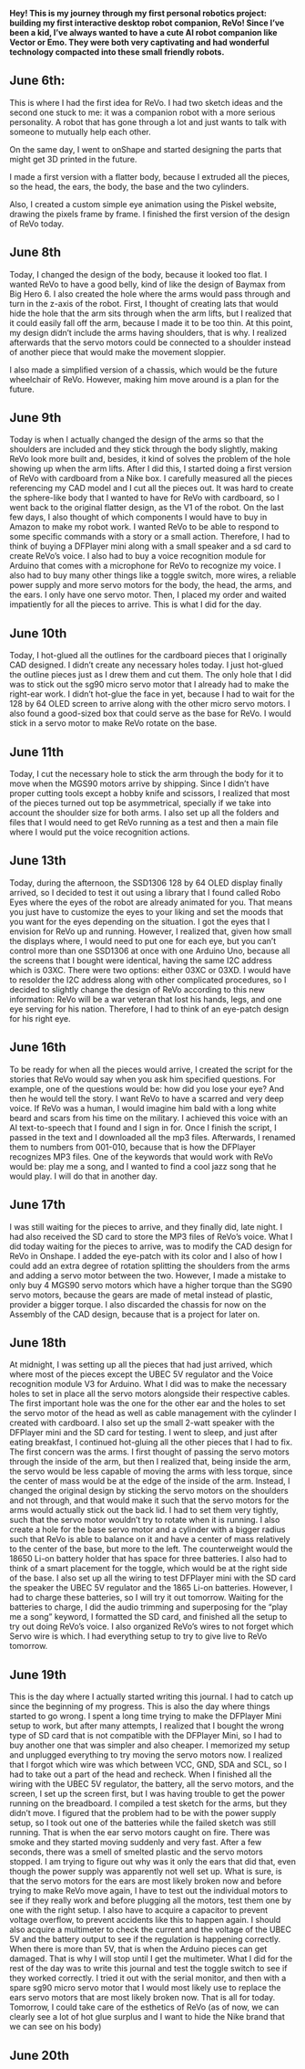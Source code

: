 **Hey! This is my journey through my first personal robotics project: building my first interactive desktop robot companion, ReVo! Since I’ve been a kid, I’ve always wanted to have a cute AI robot companion like Vector or Emo. They were both very captivating and had wonderful technology compacted into these small friendly robots.**

## June 6th:

This is where I had the first idea for ReVo. I had two sketch ideas and the second one stuck to me: it was a companion robot with a more serious personality. A robot that has gone through a lot and just wants to talk with someone to mutually help each other.

On the same day, I went to onShape and started designing the parts that might get 3D printed in the future. 

I made a first version with a flatter body, because I extruded all the pieces, so the head, the ears, the body, the base and the two cylinders.

Also, I created a custom simple eye animation using the Piskel website, drawing the pixels frame by frame. 
I finished the first version of the design of ReVo today.

## June 8th 

Today, I changed the design of the body, because it looked too flat. I wanted ReVo to have a good belly, kind of like the design of Baymax from Big Hero 6. I also created the hole where the arms would pass through and turn in the z-axis of the robot. First, I thought of creating lats that would hide the hole that the arm sits through when the arm lifts, but I realized that it could easily fall off the arm, because I made it to be too thin. At this point, my design didn’t include the arms having shoulders, that is why. I realized afterwards that the servo motors could be connected to a shoulder instead of another piece that would make the movement sloppier.

I also made a simplified version of a chassis, which would be the future wheelchair of ReVo. However, making him move around is a plan for the future.

## June 9th 

Today is when I actually changed the design of the arms so that the shoulders are included and they stick through the body slightly, making ReVo look more built and, besides, it kind of solves the problem of the hole showing up when the arm lifts.
After I did this, I started doing a first version of ReVo with cardboard from a Nike box. I carefully measured all the pieces referencing my CAD model and I cut all the pieces out. It was hard to create the sphere-like body that I wanted to have for ReVo with cardboard, so I went back to the original flatter design, as the V1 of the robot. 
On the last few days, I also thought of which components I would have to buy in Amazon to make my robot work. I wanted ReVo to be able to respond to some specific commands with a story or a small action. Therefore, I had to think of buying a DFPlayer mini along with a small speaker and a sd card to create ReVo’s voice. I also had to buy a voice recognition module for Arduino that comes with a microphone for ReVo to recognize my voice. I also had to buy many other things like a toggle switch, more wires, a reliable power supply and more servo motors for the body, the head, the arms, and the ears. I only have one servo motor. Then, I placed my order and waited impatiently for all the pieces to arrive. 
This is what I did for the day.

## June 10th 

Today, I hot-glued all the outlines for the cardboard pieces that I originally CAD designed. I didn’t create any necessary holes today. I just hot-glued the outline pieces just as I drew them and cut them. The only hole that I did was to stick out the sg90 micro servo motor that I already had to make the right-ear work. I didn’t hot-glue the face in yet, because I had to wait for the 128 by 64 OLED screen to arrive along with the other micro servo motors. I also found a good-sized box that could serve as the base for ReVo. I would stick in a servo motor to make ReVo rotate on the base.

## June 11th 

Today, I cut the necessary hole to stick the arm through the body for it to move when the MGS90 motors arrive by shipping. Since I didn’t have proper cutting tools except a hobby knife and scissors, I realized that most of the pieces turned out top be asymmetrical, specially if we take into account the shoulder size for both arms.
I also set up all the folders and files that I would need to get ReVo running as a test and then a main file where I would put the voice recognition actions.

## June 13th 

Today, during the afternoon, the SSD1306 128 by 64 OLED display finally arrived, so I decided to test it out using a library that I found called Robo Eyes where the eyes of the robot are already animated for you. That means you just have to customize the eyes to your liking and set the moods that you want for the eyes depending on the situation. 
I got the eyes that I envision for ReVo up and running. However, I realized that, given how small the displays where, I would need to put one for each eye, but you can’t control more than one SSD1306 at once with one Arduino Uno, because all the screens that I bought were identical, having the same I2C address which is 03XC. There were two options: either 03XC or 03XD. I would have to resolder the I2C address along with other complicated procedures, so I decided to slightly change the design of ReVo according to this new information: ReVo will be a war veteran that lost his hands, legs, and one eye serving for his nation. Therefore, I had to think of an eye-patch design for his right eye. 

## June 16th 

To be ready for when all the pieces would arrive, I created the script for the stories that ReVo would say when you ask him specified questions. For example, one of the questions would be: how did you lose your eye? And then he would tell the story. I want ReVo to have a scarred and very deep voice. If ReVo was a human, I would imagine him bald with a long white beard and scars from his time on the military. I achieved this voice with an AI text-to-speech that I found and I sign in for. Once I finish the script, I passed in the text and I downloaded all the mp3 files. Afterwards, I renamed them to numbers from 001-010, because that is how the DFPlayer recognizes MP3 files. One of the keywords that would work with ReVo would be: play me a song, and I wanted to find a cool jazz song that he would play. I will do that in another day. 

## June 17th 

I was still waiting for the pieces to arrive, and they finally did, late night. I had also received the SD card to store the MP3 files of ReVo’s voice. What I did today waiting for the pieces to arrive, was to modify the CAD design for ReVo in Onshape. I added the eye-patch with its color and I also of how I could add an extra degree of rotation splitting the shoulders from the arms and adding a servo motor between the two. However, I made a mistake to only buy 4 MGS90 servo motors which have a higher torque than the SG90 servo motors, because the gears are made of metal instead of plastic, provider a bigger torque. I also discarded the chassis for now on the Assembly of the CAD design, because that is a project for later on. 

## June 18th 

At midnight, I was setting up all the pieces that had just arrived, which where most of the pieces except the UBEC 5V regulator and the Voice recognition module V3 for Arduino. What I did was to make the necessary holes to set in place all the servo motors alongside their respective cables. The first important hole was the one for the other ear and the holes to set the servo motor of the head as well as cable management with the cylinder I created with cardboard. I also set up the small 2-watt speaker with the DFPlayer mini and the SD card for testing. 
I went to sleep, and just after eating breakfast, I continued hot-gluing all the other pieces that I had to fix. The first concern was the arms. I first thought of passing the servo motors through the inside of the arm, but then I realized that, being inside the arm, the servo would be less capable of moving the arms with less torque, since the center of mass would be at the edge of the inside of the arm. Instead, I changed the original design by sticking the servo motors on the shoulders and not through, and that would make it such that the servo motors for the arms would actually stick out the back lid. I had to set them very tightly, such that the servo motor wouldn’t try to rotate when it is running. I also create a hole for the base servo motor and a cylinder with a bigger radius such that ReVo is able to balance on it and have a center of mass relatively to the center of the base, but more to the left. The counterweight would the 18650 Li-on battery holder that has space for three batteries. I also had to think of a smart placement for the toggle, which would be at the right side of the base. 
I also set up all the wiring to test DFPlayer mini with the SD card the speaker the UBEC 5V regulator and the 1865 Li-on batteries. However, I had to charge these batteries, so I will try it out tomorrow.
Waiting for the batteries to charge, I did the audio trimming and superposing for the “play me a song” keyword, I formatted the SD card, and finished all the setup to try out doing ReVo’s voice.
I also organized ReVo’s wires to not forget which Servo wire is which. 
I had everything setup to try to give live to ReVo tomorrow.

## June 19th 

This is the day where I actually started writing this journal. I had to catch up since the beginning of my progress. This is also the day where things started to go wrong.
I spent a long time trying to make the DFPlayer Mini setup to work, but after many attempts, I realized that I bought the wrong type of SD card that is not compatible with the DFPlayer Mini, so I had to buy another one that was simpler and also cheaper. I memorized my setup and unplugged everything to try moving the servo motors now. 
I realized that I forgot which wire was which between VCC, GND, SDA and SCL, so I had to take out a part of the head and recheck. When I finished all the wiring with the UBEC 5V regulator, the battery, all the servo motors, and the screen, I set up the screen first, but I was having trouble to get the power running on the breadboard. I compiled a test sketch for the arms, but they didn’t move. I figured that the problem had to be with the power supply setup, so I took out one of the batteries while the failed sketch was still running. That is when the ear servo motors caught on fire. There was smoke and they started moving suddenly and very fast. After a few seconds, there was a smell of smelted plastic and the servo motors stopped. I am trying to figure out why was it only the ears that did that, even though the power supply was apparently not well set up. What is sure, is that the servo motors for the ears are most likely broken now and before trying to make ReVo move again, I have to test out the individual motors to see if they really work and before plugging all the motors, test them one by one with the right setup. I also have to acquire a capacitor to prevent voltage overflow, to prevent accidents like this to happen again. I should also acquire a multimeter to check the current and the voltage of the UBEC 5V and the battery output to see if the regulation is happening correctly. When there is more than 5V, that is when the Arduino pieces can get damaged. That is why I will stop until I get the multimeter. 
What I did for the rest of the day was to write this journal and test the toggle switch to see if they worked correctly. I tried it out with the serial monitor, and then with a spare sg90 micro servo motor that I would most likely use to replace the ears servo motors that are most likely broken now. That is all for today. Tomorrow, I could take care of the esthetics of ReVo (as of now, we can clearly see a lot of hot glue surplus and I want to hide the Nike brand that we can see on his body)

## June 20th 


